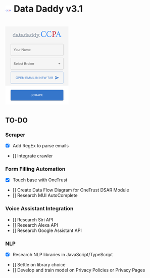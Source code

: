 # <img src="datadaddy/src/assets/img/DataDaddyLogo.png" width="20"/> Data Daddy v3.1

# <img src="datadaddy/src/assets/img/datadaddy.png" width="200"/>

## TO-DO

### Scraper
- [X] Add RegEx to parse emails
- [] Integrate crawler

### Form Filling Automation
- [X] Touch base with OneTrust
- [] Create Data Flow Diagram for OneTrust DSAR Module
- [] Research MUI AutoComplete

### Voice Assistant Integration
- [] Research Siri API
- [] Research Alexa API
- [] Research Google Assistant API

### NLP
- [X] Research NLP libraries in JavaScript/TypeScript
- [] Settle on library choice
- [] Develop and train model on Privacy Policies or Privacy Pages
